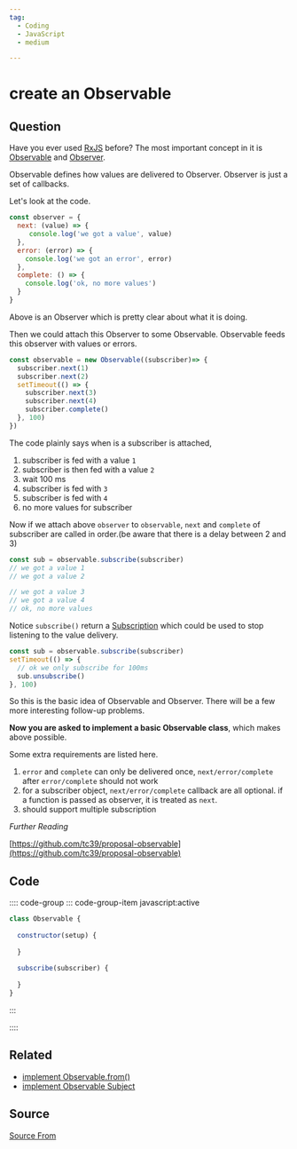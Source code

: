 ```yaml
---
tag:
  - Coding
  - JavaScript
  - medium

---
```

  
# create an Observable

## Question
Have you ever used [RxJS](https://rxjs-dev.firebaseapp.com/guide/overview) before? The most important concept in it is [Observable](https://rxjs-dev.firebaseapp.com/guide/observable) and [Observer](https://rxjs-dev.firebaseapp.com/guide/observer).

Observable defines how values are delivered to Observer. Observer is just a set of callbacks.

Let's look at the code.

```js
const observer = {
  next: (value) => {
     console.log('we got a value', value)
  },
  error: (error) => {
    console.log('we got an error', error)
  },
  complete: () => {
    console.log('ok, no more values')
  }
}
```

Above is an Observer which is pretty clear about what it is doing.

Then we could attach this Observer to some Observable. Observable feeds this observer with values or errors.

```js
const observable = new Observable((subscriber)=> {
  subscriber.next(1)
  subscriber.next(2)
  setTimeout(() => {
    subscriber.next(3)
    subscriber.next(4)
    subscriber.complete()
  }, 100)
})
```

The code plainly says when is a subscriber is attached,

1.  subscriber is fed with a value `1`
2.  subscriber is then fed with a value `2`
3.  wait 100 ms
4.  subscriber is fed with `3`
5.  subscriber is fed with `4`
6.  no more values for subscriber

Now if we attach above `observer` to `observable`, `next` and `complete` of subscriber are called in order.(be aware that there is a delay between 2 and 3)

```js
const sub = observable.subscribe(subscriber)
// we got a value 1
// we got a value 2

// we got a value 3
// we got a value 4
// ok, no more values
```

Notice `subscribe()` return a [Subscription](https://rxjs-dev.firebaseapp.com/guide/subscription) which could be used to stop listening to the value delivery.

```js
const sub = observable.subscribe(subscriber)
setTimeout(() => {
  // ok we only subscribe for 100ms
  sub.unsubscribe()
}, 100)
```

So this is the basic idea of Observable and Observer. There will be a few more interesting follow-up problems.

**Now you are asked to implement a basic Observable class**, which makes above possible.

Some extra requirements are listed here.

1.  `error` and `complete` can only be delivered once, `next/error/complete` after `error/complete` should not work
2.  for a subscriber object, `next/error/complete` callback are all optional. if a function is passed as observer, it is treated as `next`.
3.  should support multiple subscription

_Further Reading_

[https://github.com/tc39/proposal-observable](https://github.com/tc39/proposal-observable)

## Code
:::: code-group
::: code-group-item javascript:active
```javascript
class Observable {
  
  constructor(setup) {
    
  }
 
  subscribe(subscriber) {
    
  }
}
```
:::
    
::::


## Related

+ [implement Observable.from()](./implement-Observable-from)
+ [implement Observable Subject](./implement-Observable-Subject)
##  Source
[Source From](https://bigfrontend.dev/problem/create-an-Observable)

  